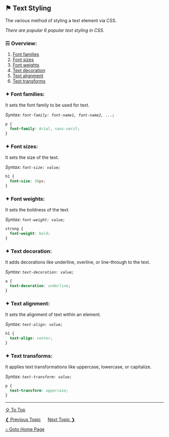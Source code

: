 ## &#9873; Text Styling
The various method of styling a text element via CSS.

*There are popular 6 popular text styling in CSS.*

### &#9780; Overview:
1. [Font families](#-font-families)
2. [Font sizes](#-font-sizes)
3. [Font weights](#-font-weights)
4. [Text decoration](#-text-decoration)
5. [Text alignment](#-text-alignment)
6. [Text transforms](#-text-transforms)

### &#10022; Font families:
It sets the font family to be used for text.

*Syntax: `font-family: font-name1, font-name2, ...;`*

```css
p {
  font-family: Arial, sans-serif;
}
```

### &#10022; Font sizes:
It sets the size of the text.

*Syntax: `font-size: value;`*

```css
h1 {
  font-size: 36px;
}
```

### &#10022; Font weights:
It sets the boldness of the text.

*Syntax: `font-weight: value;`*

```css
strong {
  font-weight: bold;
}
```

### &#10022; Text decoration:
It adds decorations like underline, overline, or line-through to the text.

*Syntax: `text-decoration: value;`*

```css
a {
  text-decoration: underline;
}
```

### &#10022; Text alignment:
It sets the alignment of text within an element.

*Syntax: `text-align: value;`*

```css
h1 {
  text-align: center;
}
```

### &#10022; Text transforms:
It applies text transformations like uppercase, lowercase, or capitalize.

*Syntax: `text-transform: value;`*

```css
p {
  text-transform: uppercase;
}
```

---
[&#8682; To Top](#-text-styling)

[&#10094; Previous Topic](../docs/css-units.md) &emsp; [Next Topic &#10095;](../docs/text-styling.md)

[&#8962; Goto Home Page](../README.md)
